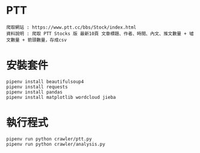 # PTT
    爬取網站 : https://www.ptt.cc/bbs/Stock/index.html
    資料說明 : 爬取 PTT Stocks 版 最新10頁 文章標題、作者、時間、內文、推文數量 + 噓文數量 + 箭頭數量，存成csv

# 安裝套件
    pipenv install beautifulsoup4
    pipenv install requests
    pipenv install pandas
    pipenv install matplotlib wordcloud jieba

# 執行程式

    pipenv run python crawler/ptt.py
    pipenv run python crawler/analysis.py
